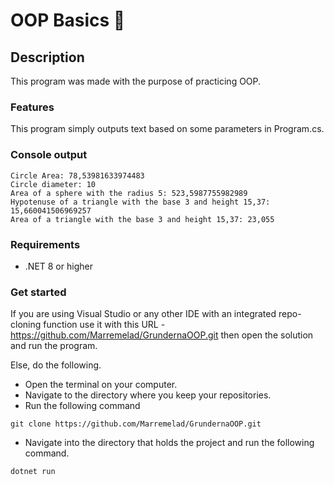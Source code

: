 # OOP Basics 🌱

## Description
This program was made with the purpose of practicing OOP.

### Features
This program simply outputs text based on some parameters in Program.cs.

### Console output
```console
Circle Area: 78,53981633974483
Circle diameter: 10
Area of a sphere with the radius 5: 523,5987755982989
Hypotenuse of a triangle with the base 3 and height 15,37: 15,660041506969257
Area of a triangle with the base 3 and height 15,37: 23,055
```

### Requirements
* .NET 8 or higher

### Get started
If you are using Visual Studio or any other IDE with an integrated repo-cloning function use it with this URL - https://github.com/Marremelad/GrundernaOOP.git
then open the solution and run the program.

Else, do the following.
* Open the terminal on your computer.
* Navigate to the directory where you keep your repositories.
* Run the following command
```console
git clone https://github.com/Marremelad/GrundernaOOP.git        
```
* Navigate into the directory that holds the project and run the following command.
```console
dotnet run
```
